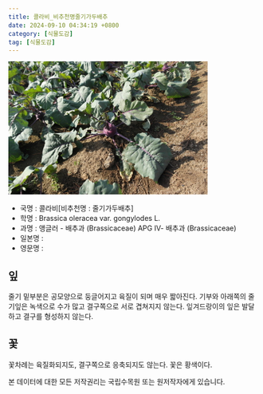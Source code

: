 ```yaml
---
title: 콜라비_비추천명줄기가두배추
date: 2024-09-10 04:34:19 +0800
category: [식물도감]
tag: [식물도감]
---
```




![콜라비[비추천명 : 줄기가두배추]](/assets/img/fileUpload/plants/basic/Brassicaceae/Brassica/P000003220/P000003220_220206_1_th2.jpg)
- 국명 : 콜라비[비추천명 : 줄기가두배추]
- 학명 : Brassica oleracea var. gongylodes L.
- 과명 : 앵글러 - 배추과 (Brassicaceae) APG Ⅳ- 배추과 (Brassicaceae)
- 일본명 : 
- 영문명 : 


## 잎
줄기 밑부분은 공모양으로 둥글어지고 육질이 되며 매우 짧아진다. 기부와 아래쪽의 줄기잎은 녹색으로 수가 많고 결구쪽으로 서로 겹쳐지지 않는다. 잎겨드랑이의 잎은 발달하고 결구를 형성하지 않는다.
## 꽃
꽃차례는 육질화되지도, 결구쪽으로 응축되지도 않는다. 꽃은 황색이다.






본 데이터에 대한 모든 저작권리는 국립수목원 또는 원저작자에게 있습니다.
